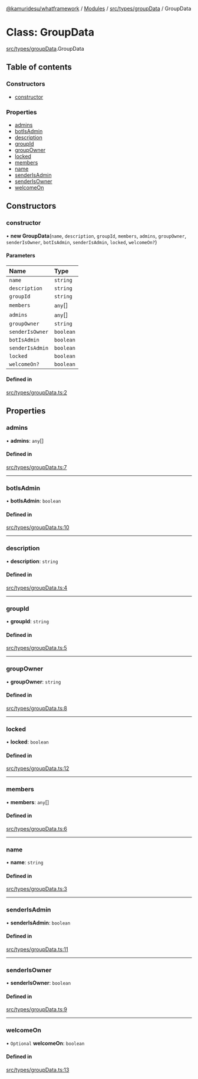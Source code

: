 [@kamuridesu/whatframework](../README.md) / [Modules](../modules.md) / [src/types/groupData](../modules/src_types_groupData.md) / GroupData

# Class: GroupData

[src/types/groupData](../modules/src_types_groupData.md).GroupData

## Table of contents

### Constructors

- [constructor](src_types_groupData.GroupData.md#constructor)

### Properties

- [admins](src_types_groupData.GroupData.md#admins)
- [botIsAdmin](src_types_groupData.GroupData.md#botisadmin)
- [description](src_types_groupData.GroupData.md#description)
- [groupId](src_types_groupData.GroupData.md#groupid)
- [groupOwner](src_types_groupData.GroupData.md#groupowner)
- [locked](src_types_groupData.GroupData.md#locked)
- [members](src_types_groupData.GroupData.md#members)
- [name](src_types_groupData.GroupData.md#name)
- [senderIsAdmin](src_types_groupData.GroupData.md#senderisadmin)
- [senderIsOwner](src_types_groupData.GroupData.md#senderisowner)
- [welcomeOn](src_types_groupData.GroupData.md#welcomeon)

## Constructors

### constructor

• **new GroupData**(`name`, `description`, `groupId`, `members`, `admins`, `groupOwner`, `senderIsOwner`, `botIsAdmin`, `senderIsAdmin`, `locked`, `welcomeOn?`)

#### Parameters

| Name | Type |
| :------ | :------ |
| `name` | `string` |
| `description` | `string` |
| `groupId` | `string` |
| `members` | `any`[] |
| `admins` | `any`[] |
| `groupOwner` | `string` |
| `senderIsOwner` | `boolean` |
| `botIsAdmin` | `boolean` |
| `senderIsAdmin` | `boolean` |
| `locked` | `boolean` |
| `welcomeOn?` | `boolean` |

#### Defined in

[src/types/groupData.ts:2](https://github.com/kamuridesu/WhatFramework/blob/01ee173/src/types/groupData.ts#L2)

## Properties

### admins

• **admins**: `any`[]

#### Defined in

[src/types/groupData.ts:7](https://github.com/kamuridesu/WhatFramework/blob/01ee173/src/types/groupData.ts#L7)

___

### botIsAdmin

• **botIsAdmin**: `boolean`

#### Defined in

[src/types/groupData.ts:10](https://github.com/kamuridesu/WhatFramework/blob/01ee173/src/types/groupData.ts#L10)

___

### description

• **description**: `string`

#### Defined in

[src/types/groupData.ts:4](https://github.com/kamuridesu/WhatFramework/blob/01ee173/src/types/groupData.ts#L4)

___

### groupId

• **groupId**: `string`

#### Defined in

[src/types/groupData.ts:5](https://github.com/kamuridesu/WhatFramework/blob/01ee173/src/types/groupData.ts#L5)

___

### groupOwner

• **groupOwner**: `string`

#### Defined in

[src/types/groupData.ts:8](https://github.com/kamuridesu/WhatFramework/blob/01ee173/src/types/groupData.ts#L8)

___

### locked

• **locked**: `boolean`

#### Defined in

[src/types/groupData.ts:12](https://github.com/kamuridesu/WhatFramework/blob/01ee173/src/types/groupData.ts#L12)

___

### members

• **members**: `any`[]

#### Defined in

[src/types/groupData.ts:6](https://github.com/kamuridesu/WhatFramework/blob/01ee173/src/types/groupData.ts#L6)

___

### name

• **name**: `string`

#### Defined in

[src/types/groupData.ts:3](https://github.com/kamuridesu/WhatFramework/blob/01ee173/src/types/groupData.ts#L3)

___

### senderIsAdmin

• **senderIsAdmin**: `boolean`

#### Defined in

[src/types/groupData.ts:11](https://github.com/kamuridesu/WhatFramework/blob/01ee173/src/types/groupData.ts#L11)

___

### senderIsOwner

• **senderIsOwner**: `boolean`

#### Defined in

[src/types/groupData.ts:9](https://github.com/kamuridesu/WhatFramework/blob/01ee173/src/types/groupData.ts#L9)

___

### welcomeOn

• `Optional` **welcomeOn**: `boolean`

#### Defined in

[src/types/groupData.ts:13](https://github.com/kamuridesu/WhatFramework/blob/01ee173/src/types/groupData.ts#L13)
